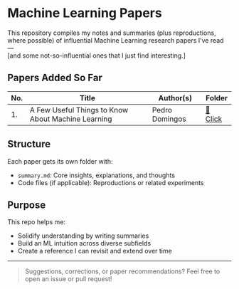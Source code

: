 # Machine Learning Papers

This repository compiles my notes and summaries (plus reproductions, where possible) of influential Machine Learning research papers I’ve read —  
[and some not-so-influential ones that I just find interesting.]

## Papers Added So Far

| No. | Title | Author(s) | Folder |
|-----|-------|-----------|---------|
| 1. | A Few Useful Things to Know About Machine Learning | Pedro Domingos | [📂 Click](./01-useful-things-domingos/) |

<!-- Add more entries -->

## Structure

Each paper gets its own folder with:
- `summary.md`: Core insights, explanations, and thoughts
- Code files (if applicable): Reproductions or related experiments

## Purpose

This repo helps me:
- Solidify understanding by writing summaries
- Build an ML intuition across diverse subfields
- Create a reference I can revisit and extend over time

---

> Suggestions, corrections, or paper recommendations? Feel free to open an issue or pull request!
